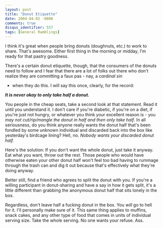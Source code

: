```yaml
---
layout: post
title: "Donut Etiquette"
date: 2004-04-02 -0800
comments: true
disqus_identifier: 557
tags: [General Ramblings]
---
```

I think it's great when people bring donuts (doughnuts, etc.) to work to
share. That's awesome. Either first thing in the morning or midday, I'm
ready for that pastry goodness.

 There's a certain donut etiquette, though, that the consumers of the
donuts need to follow and I fear that there are a lot of folks out there
who don't realize they are committing a faux pas - nay, a *cardinal sin*

- when they do this. I will say this once, clearly, for the record:

 ***It is never okay to only take half a donut.***

 You people in the cheap seats, take a second look at that statement.
Read it until you understand it. I don't care if you're diabetic, if
you're on a diet, if you're just not hungry, or whatever you think your
excellent reason is - you *may not cut/rip/mangle the donut in half and
then only take half*. In all seriousness, do you think anyone really
wants the donut half that's been fondled by some unknown individual and
discarded back into the box like yesterday's birdcage lining? Hell, no.
*Nobody wants your discarded donut half.*

 Here's the solution: If you don't want the whole donut, just take it
anyway. Eat what you want, throw out the rest. Those people who would
have otherwise eaten your other donut half won't feel too bad having to
rummage through the trash can and dig it out because that's effectively
what they're doing anyway.

 Better still, find a friend who agrees to split the donut with you. If
you're a willing participant in donut-sharing and have a say in how it
gets split, it's a little different than grabbing the anonymous donut
half that sits lonely in the box.

 Regardless, don't leave half a fucking donut in the box. You *will* go
to hell for it. I'll personally make sure of it. This same thing applies
to muffins, snack cakes, and any other type of food that comes in units
of individual serving size. Take the whole serving. No one wants your
refuse. Ass.
